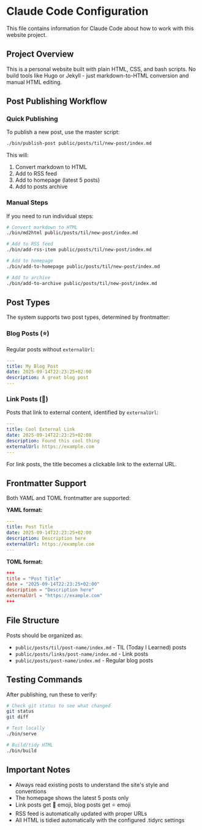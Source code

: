 # Claude Code Configuration

This file contains information for Claude Code about how to work with this website project.

## Project Overview

This is a personal website built with plain HTML, CSS, and bash scripts. No build tools like Hugo or Jekyll - just markdown-to-HTML conversion and manual HTML editing.

## Post Publishing Workflow

### Quick Publishing
To publish a new post, use the master script:
```bash
./bin/publish-post public/posts/til/new-post/index.md
```

This will:
1. Convert markdown to HTML
2. Add to RSS feed  
3. Add to homepage (latest 5 posts)
4. Add to posts archive

### Manual Steps
If you need to run individual steps:

```bash
# Convert markdown to HTML
./bin/md2html public/posts/til/new-post/index.md

# Add to RSS feed
./bin/add-rss-item public/posts/til/new-post/index.md

# Add to homepage
./bin/add-to-homepage public/posts/til/new-post/index.md

# Add to archive
./bin/add-to-archive public/posts/til/new-post/index.md
```

## Post Types

The system supports two post types, determined by frontmatter:

### Blog Posts (⭐️)
Regular posts without `externalUrl`:
```yaml
---
title: My Blog Post
date: 2025-09-14T22:23:25+02:00
description: A great blog post
---
```

### Link Posts (🔗)
Posts that link to external content, identified by `externalUrl`:
```yaml
---
title: Cool External Link
date: 2025-09-14T22:23:25+02:00
description: Found this cool thing
externalUrl: https://example.com
---
```

For link posts, the title becomes a clickable link to the external URL.

## Frontmatter Support

Both YAML and TOML frontmatter are supported:

**YAML format:**
```yaml
---
title: Post Title
date: 2025-09-14T22:23:25+02:00
description: Description here
externalUrl: https://example.com
---
```

**TOML format:**
```toml
+++
title = "Post Title"
date = "2025-09-14T22:23:25+02:00"  
description = "Description here"
externalUrl = "https://example.com"
+++
```

## File Structure

Posts should be organized as:
- `public/posts/til/post-name/index.md` - TIL (Today I Learned) posts
- `public/posts/links/post-name/index.md` - Link posts  
- `public/posts/post-name/index.md` - Regular blog posts

## Testing Commands

After publishing, run these to verify:
```bash
# Check git status to see what changed
git status
git diff

# Test locally
./bin/serve

# Build/tidy HTML
./bin/build
```

## Important Notes

- Always read existing posts to understand the site's style and conventions
- The homepage shows the latest 5 posts only
- Link posts get 🔗 emoji, blog posts get ⭐️ emoji
- RSS feed is automatically updated with proper URLs
- All HTML is tidied automatically with the configured .tidyrc settings